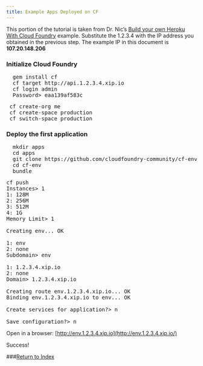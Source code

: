 ```yaml
---
title: Example Apps Deployed on CF
---
```


This portion of the tutorial is taken from Dr. Nic’s [Build your own Heroku With Cloud Foundry](https://github.com/cloudfoundry-community/bosh-cloudfoundry/blob/master/tutorials/build-your-own-heroku-with-cloudfoundry.md) example. Substitute the 1.2.3.4 with the IP address you obtained in the previous step. The example IP in this document is **107.20.148.206**

### Initialize Cloud Foundry
<pre class="terminal">
  gem install cf
  cf target http://api.1.2.3.4.xip.io
  cf login admin
  Password> eaa139af583c
</pre>

<pre class="terminal">
 cf create-org me
 cf create-space production
 cf switch-space production
</pre>

### Deploy the first application

<pre class="terminal">
  mkdir apps
  cd apps
  git clone https://github.com/cloudfoundry-community/cf-env.git
  cd cf-env
  bundle
</pre>

<pre class="terminal">
cf push
Instances> 1
1: 128M
2: 256M
3: 512M
4: 1G
Memory Limit> 1

Creating env... OK

1: env
2: none
Subdomain> env

1: 1.2.3.4.xip.io
2: none
Domain> 1.2.3.4.xip.io

Creating route env.1.2.3.4.xip.io... OK
Binding env.1.2.3.4.xip.io to env... OK

Create services for application?> n

Save configuration?> n
</pre>

Open in a browser: [http://env.1.2.3.4.xip.io](http://env.1.2.3.4.xip.io/)

Success!

###[Return to Index](./index.html)

